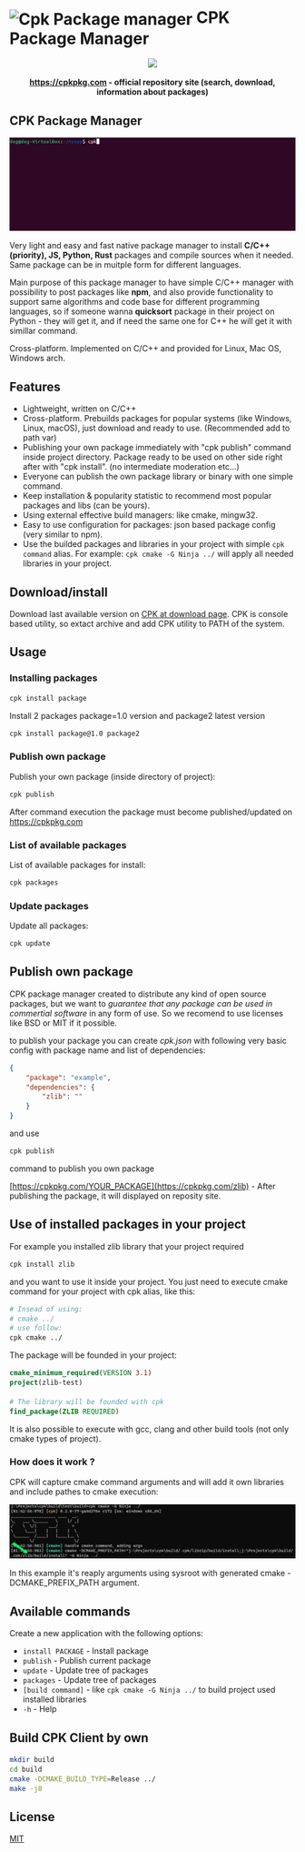 # <img src="https://raw.githubusercontent.com/DEgITx/cpk/master/resources/cpk_logo.png" width="60px" align="center" alt="Cpk Package manager"> CPK Package Manager

<p align="center"><a href="https://github.com/DEgiTx/cpk"><img src="https://raw.githubusercontent.com/DEgITx/cpk/master/resources/cpk.png"></a></p>

<b><p align="center"><a href="https://cpkpkg.com">https://cpkpkg.com - official repository site (search, download, information about packages)</a></p></b>

## CPK Package Manager

<p align="center"><img src="https://github.com/DEgITx/share/blob/main/cpk/cpk_basic.gif?raw=true" /></p>

Very light and easy and fast native package manager to install **C/C++ (priority), JS, Python, Rust** packages and compile sources when it needed. Same package can be in muitple form for different languages.

Main purpose of this package manager to have simple C/C++ manager with possibility to post packages like **npm**, and also provide functionality to support same algorithms and code base for different programming languages, so if someone wanna **quicksort** package in their project on Python - they will get it, and if need the same one for C++ he will get it with simillar command.

Cross-platform. Implemented on C/C++ and provided for Linux, Mac OS, Windows arch.

## Features
* Lightweight, written on C/C++
* Cross-platform. Prebuilds packages for popular systems (like Windows, Linux, macOS), just download and ready to use. (Recommended add to path var)
* Publishing your own package immediately with "cpk publish" command inside project directory. Package ready to be used on other side right after with "cpk install". (no intermediate moderation etc...)
* Everyone can publish the own package library or binary with one simple command.
* Keep installation & popularity statistic to recommend most popular packages and libs (can be yours).
* Using external effective build managers: like cmake, mingw32.
* Easy to use configuration for packages: json based package config (very similar to npm).
* Use the builded packages and libraries in your project with simple `cpk command` alias. For example: `cpk cmake -G Ninja ../` will apply all needed libraries in your project.

## Download/install

Download last available version on [CPK at download page](https://github.com/DEgITx/cpk/releases). CPK is console based utility, so extact archive and add CPK utility to PATH of the system.

## Usage

### Installing packages
```sh
cpk install package
```
Install 2 packages package=1.0 version and package2 latest version
```sh
cpk install package@1.0 package2
```

### Publish own package
Publish your own package (inside directory of project):
```sh
cpk publish
```

After command execution the package must become published/updated on https://cpkpkg.com 

### List of available packages
List of available packages for install:
```sh
cpk packages
```

### Update packages
Update all packages:
```sh
cpk update
```

## Publish own package

CPK package manager created to distribute any kind of open source packages, but we want to *guarantee that any package can be used in commertial software* in any form of use. So we recomend to use licenses like BSD or MIT if it possible.

to publish your package you can create *cpk.json* with following very basic config with package name and list of dependencies:
```json
{
	"package": "example",
	"dependencies": {
		"zlib": ""
	}
}
```

and use

```sh
cpk publish
```
command to publish you own package

[https://cpkpkg.com/YOUR_PACKAGE](https://cpkpkg.com/zlib) - After publishing the package, it will displayed on reposity site.

## Use of installed packages in your project

For example you installed zlib library that your project required
```sh
cpk install zlib
```
and you want to use it inside your project. You just need to execute cmake command for your project with cpk alias, like this:
```sh
# Insead of using:
# cmake ../
# use follow:
cpk cmake ../
```

The package will be founded in your project:

```cmake
cmake_minimum_required(VERSION 3.1)
project(zlib-test)

# The library will be founded with cpk
find_package(ZLIB REQUIRED)
```

It is also possible to execute with gcc, clang and other build tools (not only cmake types of project).

### How does it work ?

CPK will capture cmake command arguments and will add it own libraries and include pathes to cmake execution:

<p align="center"><img src="https://github.com/DEgITx/share/blob/main/cpk/cpk_args.png?raw=true" /></p>

In this example it's reaply arguments using sysroot with generated cmake -DCMAKE_PREFIX_PATH argument.

## Available commands

Create a new application with the following options:

* `install PACKAGE` -  Install package
* `publish` - Publish current package
* `update` - Update tree of packages
* `packages` - Update tree of packages
* `[build command]` - like `cpk cmake -G Ninja ../` to build project used installed libraries
* `-h` - Help

## Build CPK Client by own

```sh
mkdir build
cd build
cmake -DCMAKE_BUILD_TYPE=Release ../
make -j8
```

## License
[MIT](https://github.com/DEgiTx/cpk/blob/master/LICENSE)